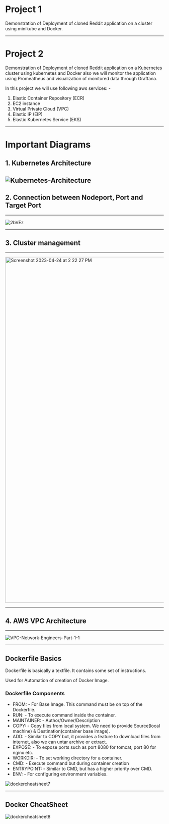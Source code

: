 # Project 1

Demonstration of Deployment of cloned Reddit application on a cluster using minikube and Docker.

---------------
# Project 2

Demonstration of Deployment of cloned Reddit application on a Kubernetes cluster using kubernetes and Docker also we will monitor the application using Promeatheus and visualization of monitored data through Graffana.
<br>

In this project we will use following aws services: - <br>
1. Elastic Container Repository (ECR) <br>
2. EC2 instance
3. Virtual Private Cloud (VPC) <br>
4. Elastic IP (EIP) <br>
5. Elastic Kubernetes Service (EKS) <br>

------------------
# Important Diagrams

## 1. Kubernetes Architecture

![Kubernetes-Architecture](https://user-images.githubusercontent.com/102405310/235336458-84b0fe94-42bb-4285-a45f-0ef86b0223e5.png)
<br>
-----------------
## 2. Connection between Nodeport, Port and Target Port
-----------------

![2bVEz](https://user-images.githubusercontent.com/102405310/235336875-bfcec6f4-d605-45bb-ae29-ea5624038a36.png)

------------------
## 3. Cluster management
------------------

<img width="1096" alt="Screenshot 2023-04-24 at 2 22 27 PM" src="https://user-images.githubusercontent.com/102405310/235337723-1f94b645-f7e3-4184-8cac-0ebb1eb6aba3.png">

-------------------
## 4. AWS VPC Architecture
-------------------
![VPC-Network-Engineers-Part-1-1](https://user-images.githubusercontent.com/102405310/235347335-be9e5aa8-7328-4138-ab71-eea34a78e8e2.png)



-----------------
## Dockerfile Basics

<p> Dockerfile is basically a textfile. It contains some set of instructions.</p>
<p> Used for Automation of creation of Docker Image. </p>

### Dockerfile Components

<ul> 
<li> FROM: - For Base Image. This command must be on top of the Dockerfile. </li>
<li> RUN: - To execute command inside the container. </li>
<li> MAINTAINER: - Author/Owner/Description </li>
<li> COPY: - Copy files from local system. We need to provide Source(local machine) & Destination(container base image). </li>
<li> ADD: - Similar to COPY but, it provides a feature to download files from internet, also we can untar archive or extract. </li>
<li> EXPOSE: - To expose ports such as port 8080 for tomcat, port 80 for nginx etc. </li>
<li> WORKDIR: - To set working directory for a container. </li>
<li> CMD: - Execute command but during container creation </li>
<li> ENTRYPOINT: - Similar to CMD, but has a higher priority over CMD. </li>
<li> ENV: -  For configuring environment variables.</li>
</ul>

![dockercheatsheet7](https://user-images.githubusercontent.com/102405310/235626290-36c4349e-3815-42ac-a6dd-3b34952821a1.png)



-----------------------------
## Docker CheatSheet
![dockercheatsheet8](https://user-images.githubusercontent.com/102405310/235626278-5347187e-4060-4cee-82b0-a1c410f3b914.png)







 
